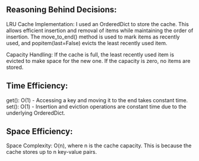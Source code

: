 ## Reasoning Behind Decisions:
LRU Cache Implementation: I used an OrderedDict to store the cache. This allows efficient insertion and removal of items while maintaining the order of insertion. The move_to_end() method is used to mark items as recently used, and popitem(last=False) evicts the least recently used item.

Capacity Handling: If the cache is full, the least recently used item is evicted to make space for the new one. If the capacity is zero, no items are stored.

## Time Efficiency:
get(): O(1) - Accessing a key and moving it to the end takes constant time.
set(): O(1) - Insertion and eviction operations are constant time due to the underlying OrderedDict.

## Space Efficiency:
Space Complexity: O(n), where n is the cache capacity. This is because the cache stores up to n key-value pairs.
